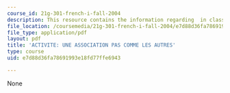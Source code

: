 ```yaml
---
course_id: 21g-301-french-i-fall-2004
description: This resource contains the information regarding  in class activities.
file_location: /coursemedia/21g-301-french-i-fall-2004/e7d88d36fa78691993e18fd77ffe6943_MIT21G_301F04_ch5_ex1.pdf
file_type: application/pdf
layout: pdf
title: 'ACTIVITE: UNE ASSOCIATION PAS COMME LES AUTRES'
type: course
uid: e7d88d36fa78691993e18fd77ffe6943

---
```

None